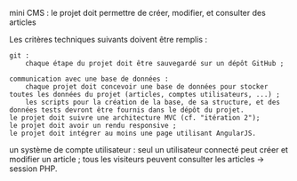 mini CMS : le projet doit permettre de créer, modifier, et consulter des articles 

Les critères techniques suivants doivent être remplis :

    git :
        chaque étape du projet doit être sauvegardé sur un dépôt GitHub ;
    
    communication avec une base de données :
        chaque projet doit concevoir une base de données pour stocker toutes les données du projet (articles, comptes utilisateurs, ...) ;
        les scripts pour la création de la base, de sa structure, et des données tests devront être fournis dans le dépôt du projet.
    le projet doit suivre une architecture MVC (cf. "itération 2");
    le projet doit avoir un rendu responsive ;
    le projet doit intégrer au moins une page utilisant AngularJS.

un système de compte utilisateur : seul un utilisateur connecté peut créer et modifier un article ; tous les visiteurs peuvent consulter les articles -> session PHP.
